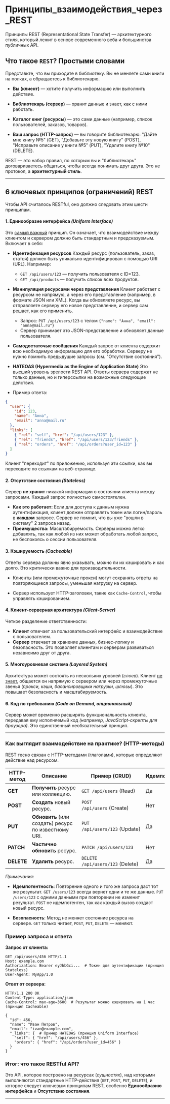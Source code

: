 # Принципы_взаимодействия_через_REST

Принципы REST (Representational State Transfer) — архитектурного стиля, который лежит в основе современного веба и большинства публичных API.

## Что такое `REST`? Простыми словами

Представьте, что вы приходите в библиотеку. Вы не меняете сами книги на полках, а обращаетесь к библиотекарю.

- **Вы (клиент)** — хотите получить информацию или выполнить действие.
    
- **Библиотекарь (сервер)** — хранит данные и знает, как с ними работать.
    
- **Каталог книг (ресурсы)** — это сами данные (например, список пользователей, заказов, товаров).
    
- **Ваш запрос (HTTP-запрос)** — вы говорите библиотекарю: "Дайте мне книгу №5" (GET), "Добавьте эту новую книгу" (POST), "Исправьте описание у книги №5" (PUT), "Удалите книгу №10" (DELETE).


REST — это набор правил, по которым вы и "библиотекарь" договариваетесь общаться, чтобы всегда понимать друг друга. Это не протокол, а **архитектурный стиль**.

---
## 6 ключевых принципов (ограничений) REST

Чтобы API считалось RESTful, оно должно следовать этим шести принципам.

#### 1. **Единообразие интерфейса** *(Uniform Interface)*
Это <u>самый важный</u> принцип. Он означает, что взаимодействие между клиентом и сервером должно быть стандартным и предсказуемым. Включает в себя:

- **Идентификация ресурсов** Каждый ресурс (пользователь, заказ, статья) должен быть уникально идентифицирован с помощью URI (URL). Например:    
    - `GET /api/users/123` — получить пользователя с ID=123.        
    - `GET /api/products` — получить список всех продуктов.
    
- **Манипуляция ресурсами через представления** Клиент работает с ресурсом не напрямую, а через его представление (например, в формате JSON или XML). Когда вы обновляете ресурс, вы отправляете серверу его новое представление, и сервер сам решает, как его применить.    
    - Запрос: `PUT /api/users/123` с телом `{"name": "Анна", "email": "anna@mail.ru"}`        
    - Сервер принимает это JSON-представление и обновляет данные пользователя.
    
- **Самодостаточые сообщения** Каждый запрос от клиента содержит всю необходимую информацию для его обработки. Серверу не нужно помнить предыдущие запросы (см. "Отсутствие состояния").
    
- **HATEOAS (Hypermedia as the Engine of Application State)** Это высший уровень зрелости REST API. Ответы сервера содержат не только данные, но и гиперссылки на возможные следующие действия.
    
- Пример ответа:
```json
{
  "user": {
    "id": 123,
    "name": "Анна",
    "email": "anna@mail.ru"
  },
  "links": [
    { "rel": "self", "href": "/api/users/123" },
    { "rel": "friends", "href": "/api/users/123/friends" },
    { "rel": "orders", "href": "/api/orders?user_id=123" }
  ]
}
```
Клиент "переходит" по приложению, используя эти ссылки, как вы переходите по ссылкам на веб-странице.    

#### 2. **Отсутствие состояния** *(Stateless)*
Сервер **не хранит** никакой информации о состоянии клиента между запросами. Каждый запрос полностью самостоятелен.
- **Как это работает:** Если для доступа к данным нужна аутентификация, клиент должен отправлять токен или логин/пароль в **каждом** запросе. Сервер не помнит, что вы уже "вошли в систему" 2 запроса назад.    
- **Преимущества:** Масштабируемость. Серверы можно легко добавлять, так как любой из них может обработать любой запрос, не беспокоясь о сессии пользователя.    

#### 3. **Кэшируемость** *(Cacheable)*
Ответы сервера должны явно указывать, можно ли их кэшировать и как долго. Это критически важно для производительности.

- Клиенты (или промежуточные прокси) могут сохранять ответы на повторяющиеся запросы, уменьшая нагрузку на сервер.
    
- Сервер использует HTTP-заголовки, такие как `Cache-Control`, чтобы управлять кэшированием.    

#### 4. **Клиент-серверная архитектура** *(Client-Server)*
Четкое разделение ответственности:
- **Клиент** отвечает за пользовательский интерфейс и взаимодействие с пользователем.    
- **Сервер** отвечает за хранение данных, бизнес-логику и безопасность.
Это позволяет клиентам и серверам развиваться независимо друг от друга.

#### 5. **Многоуровневая система** *(Layered System)*
Архитектура может состоять из нескольких уровней (*слоев*). Клиент <u>не знает</u>, общается он напрямую с сервером или через промежуточные звенья (*прокси, кэши, балансировщики нагрузки, шлюзы*). Это повышает безопасность и масштабируемость.

#### 6. **Код по требованию** *(Code on Demand, опциональный)*

Сервер может временно расширять функциональность клиента, передавая ему исполняемый код *(например, JavaScript-скрипты для браузера)*. Это единственный необязательный принцип.

---
### Как выглядит взаимодействие на практике? (HTTP-методы)

REST тесно связан с HTTP-методами (глаголами), которые определяют действие над ресурсом.

|HTTP-метод|Описание|Пример (CRUD)|Идемпотентность*|Безопасность*|
|---|---|---|---|---|
|**GET**|**Получить** ресурс или коллекцию.|`GET /api/users` (Read)|Да|Да|
|**POST**|**Создать** новый ресурс.|`POST /api/users` (Create)|Нет|Нет|
|**PUT**|**Обновить** (или создать) ресурс по известному URI.|`PUT /api/users/123` (Update)|Да|Нет|
|**PATCH**|**Частично обновить** ресурс.|`PATCH /api/users/123`|Нет|Нет|
|**DELETE**|**Удалить** ресурс.|`DELETE /api/users/123` (Delete)|Да|Нет|

_Примечания:_

- **Идемпотентность**: Повторение одного и того же запроса даст тот же результат. `GET /users/123` всегда вернет одни и те же данные. `PUT /users/123` с одними данными при повторении не изменит результат. `POST` не идемпотентен, так как каждый вызов создаст новый ресурс.
    
- **Безопасность**: Метод не меняет состояние ресурса на сервере. `GET` только читает, `POST`, `PUT`, `DELETE` — меняют.

### Пример запроса и ответа

**Запрос от клиента:**
```http
GET /api/users/456 HTTP/1.1
Host: example.com
Authorization: Bearer eyJhbGci...  # Токен для аутентификации (принцип Stateless)
User-Agent: MyApp/1.0
```

**Ответ от сервера:**
```http
HTTP/1.1 200 OK
Content-Type: application/json
Cache-Control: max-age=3600  # Результат можно кэшировать на 1 час (принцип Cacheable)

{
  "id": 456,
  "name": "Иван Петров",
  "email": "ivan@example.com",
  "_links": {  # Пример HATEOAS (принцип Uniform Interface)
    "self": { "href": "/api/users/456" },
    "orders": { "href": "/api/orders?user_id=456" }
  }
}
```

### Итог: что такое **RESTful API**?

Это API, которое построено на ресурсах (*сущностях*), над которыми выполняются стандартные HTTP-действия (`GET`, `POST`, `PUT`, `DELETE`), и которое следует ключевым принципам REST, особенно **Единообразию интерфейса** и **Отсутствию состояния**.

---
